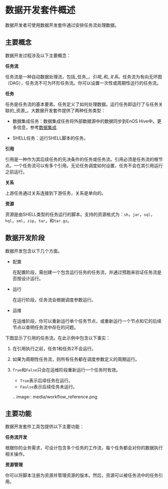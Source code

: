# 数据开发套件概述

数据开发者可使用数据开发套件通过安排任务流处理数据。


## 主要概念<concepts>

数据开发过程涉及以下主要概念：

**任务流**

任务流是一种自动数据处理流，包括_任务_，_引用_和_关系_。任务流为有向无环图（DAG），任务流不可为环形任务流。你可以设置一次性或周期性运行的任务流。

**任务**

任务是任务流的基本要素。任务定义了如何处理数据。运行任务即运行了与任务关联的_资源_。大数据开发套件提供了两种任务类型：

- 数据集成任务：数据集成任务将外部数据源中的数据同步到EnOS Hive中。更多信息，参考[数据集成](../data_integration/index).

- SHELL任务：运行SHELL脚本的任务。


**引用**

引用是一种作为其后续任务的先决条件的任务或任务流。引用必须是任务流的根节点。一个任务流可以有多个引用。无论任务调度如何设置，任务不会在其引用运行之前运行。

**关系**

上游任务通过关系连接到下游任务，关系是单向的。

**资源**

资源是由SHELL类型的任务运行的脚本。支持的资源格式为：`sh`，`jar`，`sql`，`hql`，`xml`，`zip`，`tar`，和`tar.gz`。


## 数据开发阶段<stages>

数据开发包含以下几个方面。


- 配置

  在配置阶段，需创建一个包含运行任务的任务流，并通过预跑来验证任务流是否按设计运行。

- 运行

  在运行阶段，任务流会根据调度参数运行。

- 运维

  在运维阶段，你可以重新运行单个任务节点，或重新运行一个节点和它的后续节点以查明任务流中存在的问题。


下图显示了引用的任务流。在此示例中包含以下事实：

1. 在引用执行之前，任务1和任务2不会运行。

2. 如果为周期性任务流，则所有任务都在调度参数定义的周期运行。

3. `True`和`False`只会在运维阶段重新运行一个任务时有效。

   - `True`表示后续任务在运行。
   - `Faulse`表示后续任务未运行。

   .. image:: media/workflow_reference.png


## 主要功能<functionalities>

数据开发套件工具包提供以下主要功能：

**任务流开发**  

根据你的业务需求，可设计包含多个任务的工作流，每个任务都会对你的数据执行相关操作。

**资源管理**  

你可以将脚本注册为资源并管理资源的版本。然后，资源可以被任务流中的任务引用。
